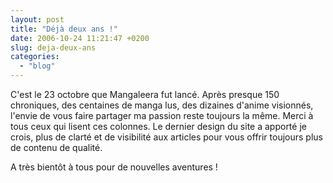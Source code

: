 ```yaml
---
layout: post
title: "Déjà deux ans !"
date: 2006-10-24 11:21:47 +0200
slug: deja-deux-ans
categories:
  - "blog"
---
```


C'est le 23 octobre que Mangaleera fut lancé. Après presque 150 chroniques, des centaines de manga lus, des dizaines d'anime visionnés, l'envie de vous faire partager ma passion reste toujours la même. Merci à tous ceux qui lisent ces colonnes. Le dernier design du site a apporté je crois, plus de clarté et de visibilité aux articles pour vous offrir toujours plus de contenu de qualité.

A très bientôt à tous pour de nouvelles aventures !